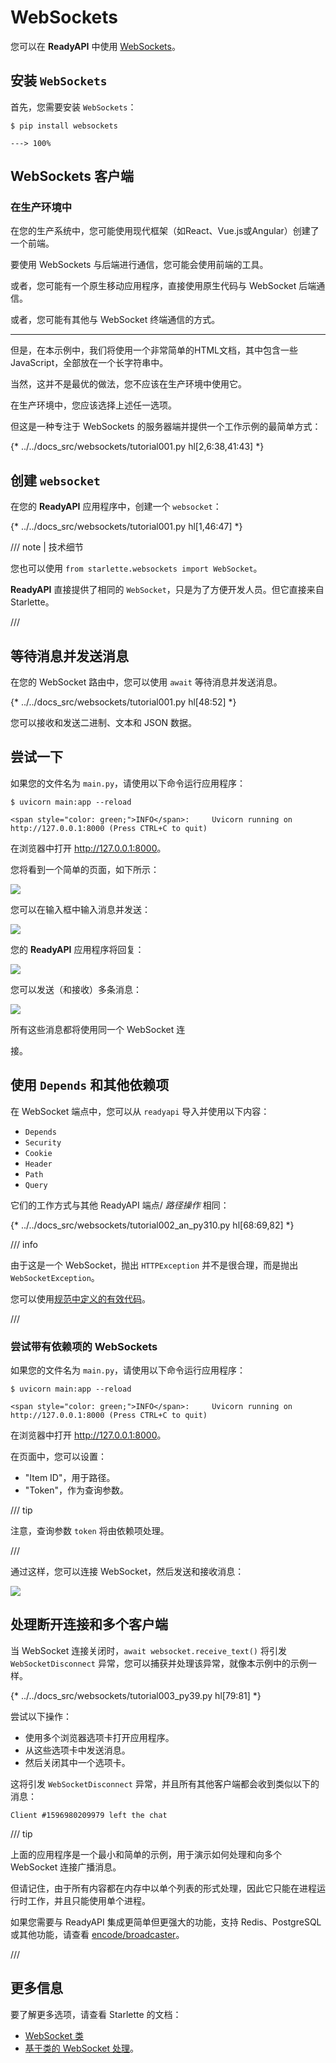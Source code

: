 # WebSockets

您可以在 **ReadyAPI** 中使用 [WebSockets](https://developer.mozilla.org/en-US/docs/Web/API/WebSockets_API)。

## 安装 `WebSockets`

首先，您需要安装 `WebSockets`：

```console
$ pip install websockets

---> 100%
```

## WebSockets 客户端

### 在生产环境中

在您的生产系统中，您可能使用现代框架（如React、Vue.js或Angular）创建了一个前端。

要使用 WebSockets 与后端进行通信，您可能会使用前端的工具。

或者，您可能有一个原生移动应用程序，直接使用原生代码与 WebSocket 后端通信。

或者，您可能有其他与 WebSocket 终端通信的方式。

---

但是，在本示例中，我们将使用一个非常简单的HTML文档，其中包含一些JavaScript，全部放在一个长字符串中。

当然，这并不是最优的做法，您不应该在生产环境中使用它。

在生产环境中，您应该选择上述任一选项。

但这是一种专注于 WebSockets 的服务器端并提供一个工作示例的最简单方式：

{* ../../docs_src/websockets/tutorial001.py hl[2,6:38,41:43] *}

## 创建 `websocket`

在您的 **ReadyAPI** 应用程序中，创建一个 `websocket`：

{* ../../docs_src/websockets/tutorial001.py hl[1,46:47] *}

/// note | 技术细节

您也可以使用 `from starlette.websockets import WebSocket`。

**ReadyAPI** 直接提供了相同的 `WebSocket`，只是为了方便开发人员。但它直接来自 Starlette。

///

## 等待消息并发送消息

在您的 WebSocket 路由中，您可以使用 `await` 等待消息并发送消息。

{* ../../docs_src/websockets/tutorial001.py hl[48:52] *}

您可以接收和发送二进制、文本和 JSON 数据。

## 尝试一下

如果您的文件名为 `main.py`，请使用以下命令运行应用程序：

```console
$ uvicorn main:app --reload

<span style="color: green;">INFO</span>:     Uvicorn running on http://127.0.0.1:8000 (Press CTRL+C to quit)
```

在浏览器中打开 <a href="http://127.0.0.1:8000" class="external-link" target="_blank">http://127.0.0.1:8000</a>。

您将看到一个简单的页面，如下所示：

<img src="/img/tutorial/websockets/image01.png">

您可以在输入框中输入消息并发送：

<img src="/img/tutorial/websockets/image02.png">

您的 **ReadyAPI** 应用程序将回复：

<img src="/img/tutorial/websockets/image03.png">

您可以发送（和接收）多条消息：

<img src="/img/tutorial/websockets/image04.png">

所有这些消息都将使用同一个 WebSocket 连

接。

## 使用 `Depends` 和其他依赖项

在 WebSocket 端点中，您可以从 `readyapi` 导入并使用以下内容：

* `Depends`
* `Security`
* `Cookie`
* `Header`
* `Path`
* `Query`

它们的工作方式与其他 ReadyAPI 端点/ *路径操作* 相同：

{* ../../docs_src/websockets/tutorial002_an_py310.py hl[68:69,82] *}

/// info

由于这是一个 WebSocket，抛出 `HTTPException` 并不是很合理，而是抛出 `WebSocketException`。

您可以使用<a href="https://tools.ietf.org/html/rfc6455#section-7.4.1" class="external-link" target="_blank">规范中定义的有效代码</a>。

///

### 尝试带有依赖项的 WebSockets

如果您的文件名为 `main.py`，请使用以下命令运行应用程序：

```console
$ uvicorn main:app --reload

<span style="color: green;">INFO</span>:     Uvicorn running on http://127.0.0.1:8000 (Press CTRL+C to quit)
```

在浏览器中打开 <a href="http://127.0.0.1:8000" class="external-link" target="_blank">http://127.0.0.1:8000</a>。

在页面中，您可以设置：

* "Item ID"，用于路径。
* "Token"，作为查询参数。

/// tip

注意，查询参数 `token` 将由依赖项处理。

///

通过这样，您可以连接 WebSocket，然后发送和接收消息：

<img src="/img/tutorial/websockets/image05.png">

## 处理断开连接和多个客户端

当 WebSocket 连接关闭时，`await websocket.receive_text()` 将引发 `WebSocketDisconnect` 异常，您可以捕获并处理该异常，就像本示例中的示例一样。

{* ../../docs_src/websockets/tutorial003_py39.py hl[79:81] *}

尝试以下操作：

* 使用多个浏览器选项卡打开应用程序。
* 从这些选项卡中发送消息。
* 然后关闭其中一个选项卡。

这将引发 `WebSocketDisconnect` 异常，并且所有其他客户端都会收到类似以下的消息：

```
Client #1596980209979 left the chat
```

/// tip

上面的应用程序是一个最小和简单的示例，用于演示如何处理和向多个 WebSocket 连接广播消息。

但请记住，由于所有内容都在内存中以单个列表的形式处理，因此它只能在进程运行时工作，并且只能使用单个进程。

如果您需要与 ReadyAPI 集成更简单但更强大的功能，支持 Redis、PostgreSQL 或其他功能，请查看 [encode/broadcaster](https://github.com/encode/broadcaster)。

///

## 更多信息

要了解更多选项，请查看 Starlette 的文档：

* [WebSocket 类](https://www.starlette.io/websockets/)
* [基于类的 WebSocket 处理](https://www.starlette.io/endpoints/#websocketendpoint)。
